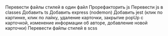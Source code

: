 Перевести файлы стилей в один файл
Прорефакторить js
Перевести js в classes
Добавить ts
Добавить express (nodemon)
Добавить jest (клик по картинке, клик по лайку, удаление карточки, закрытие popUp с карточкой, изменение информации об авторе, добавление новой карточки)
Перевести файлы стилей в scss
